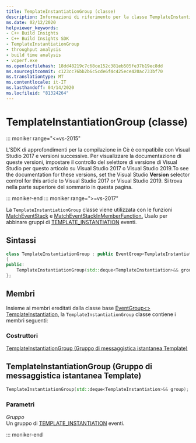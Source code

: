 ```yaml
---
title: TemplateInstantiationGroup (classe)
description: Informazioni di riferimento per la classe TemplateInstantiationGroup dell'SDK di Build Insights.
ms.date: 02/12/2020
helpviewer_keywords:
- C++ Build Insights
- C++ Build Insights SDK
- TemplateInstantiationGroup
- throughput analysis
- build time analysis
- vcperf.exe
ms.openlocfilehash: 18dd48219c7c68ce152c381eb505fe37b19ec8dd
ms.sourcegitcommit: c123cc76bb2b6c5cde6f4c425ece420ac733bf70
ms.translationtype: MT
ms.contentlocale: it-IT
ms.lasthandoff: 04/14/2020
ms.locfileid: "81324264"
---
```

# <a name="templateinstantiationgroup-class"></a>TemplateInstantiationGroup (classe)

::: moniker range="<=vs-2015"

L'SDK di approfondimenti per la compilazione in Cè è compatibile con Visual Studio 2017 e versioni successive. Per visualizzare la documentazione di queste versioni, impostare il controllo del selettore di versione di Visual Studio per questo articolo su Visual Studio 2017 o Visual Studio 2019.To see the documentation for these versions, set the Visual Studio **Version** selector control for this article to Visual Studio 2017 or Visual Studio 2019. Si trova nella parte superiore del sommario in questa pagina.

::: moniker-end
::: moniker range=">=vs-2017"

La `TemplateInstantiationGroup` classe viene utilizzata con le funzioni [MatchEventStack](../functions/match-event-stack.md) e [MatchEventStackInMemberFunction.](../functions/match-event-stack-in-member-function.md) Usalo per abbinare gruppi di [TEMPLATE_INSTANTIATION](../event-table.md#template-instantiation) eventi.

## <a name="syntax"></a>Sintassi

```cpp
class TemplateInstantiationGroup : public EventGroup<TemplateInstantiation>
{
public:
    TemplateInstantiationGroup(std::deque<TemplateInstantiation>&& group);
};
```

## <a name="members"></a>Membri

Insieme ai membri ereditati dalla classe base [EventGroup\<\> TemplateInstantiation,](event-group.md) la `TemplateInstantiationGroup` classe contiene i membri seguenti:

### <a name="constructors"></a>Costruttori

[TemplateInstantiationGroup (Gruppo di messaggistica istantanea Template)](#template-instantiation-group)

## <a name="templateinstantiationgroup"></a><a name="template-instantiation-group"></a>TemplateInstantiationGroup (Gruppo di messaggistica istantanea Template)

```cpp
TemplateInstantiationGroup(std::deque<TemplateInstantiation>&& group);
```

### <a name="parameters"></a>Parametri

*Gruppo*\
Un gruppo di [TEMPLATE_INSTANTIATION](../event-table.md#template-instantiation) eventi.

::: moniker-end
